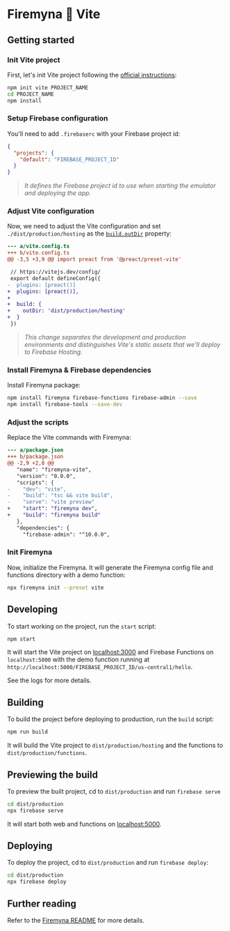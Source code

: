 # Firemyna 💖 Vite

## Getting started

### Init Vite project

First, let's init Vite project following the [official instructions](https://vitejs.dev/guide/#scaffolding-your-first-vite-project):

```bash
npm init vite PROJECT_NAME
cd PROJECT_NAME
npm install
```

### Setup Firebase configuration

You'll need to add `.firebaserc` with your Firebase project id:

```json
{
  "projects": {
    "default": "FIREBASE_PROJECT_ID"
  }
}
```

> _It defines the Firebase project id to use when starting the emulator and deploying the app._

### Adjust Vite configuration

Now, we need to adjust the Vite configuration and set `./dist/production/hosting` as the [`build.outDir`](https://vitejs.dev/config/#build-outdir) property:

```diff
--- a/vite.config.ts
+++ b/vite.config.ts
@@ -3,5 +3,9 @@ import preact from '@preact/preset-vite'

 // https://vitejs.dev/config/
 export default defineConfig({
-  plugins: [preact()]
+  plugins: [preact()],
+
+  build: {
+    outDir: 'dist/production/hosting'
+  }
 })
```

> _This change separates the development and production environments and distinguishes Vite's static assets that we'll deploy to Firebase Hosting._

### Install Firemyna & Firebase dependencies

Install Firemyna package:

```bash
npm install firemyna firebase-functions firebase-admin --save
npm install firebase-tools --save-dev
```

### Adjust the scripts

Replace the Vite commands with Firemyna:

```diff
--- a/package.json
+++ b/package.json
@@ -2,9 +2,8 @@
   "name": "firemyna-vite",
   "version": "0.0.0",
   "scripts": {
-    "dev": "vite",
-    "build": "tsc && vite build",
-    "serve": "vite preview"
+    "start": "firemyna dev",
+    "build": "firemyna build"
   },
   "dependencies": {
     "firebase-admin": "^10.0.0",
```

### Init Firemyna

Now, initialize the Firemyna. It will generate the Firemyna config file and
functions directory with a demo function:

```bash
npx firemyna init --preset vite
```

## Developing

To start working on the project, run the `start` script:

```bash
npm start
```

It will start the Vite project on [localhost:3000](http://localhost:3000/) and Firebase Functions on `localhost:5000` with the demo function running at `http://localhost:5000/FIREBASE_PROJECT_ID/us-central1/hello`.

See the logs for more details.

## Building

To build the project before deploying to production, run the `build` script:

```bash
npm run build
```

It will build the Vite project to `dist/production/hosting` and the functions to `dist/production/functions`.

## Previewing the build

To preview the built project, cd to `dist/production` and run `firebase serve`

```bash
cd dist/production
npx firebase serve
```

It will start both web and functions on [localhost:5000](http://localhost:5000/).

## Deploying

To deploy the project, cd to `dist/production` and run `firebase deploy`:

```bash
cd dist/production
npx firebase deploy
```

## Further reading

Refer to the [Firemyna README](https://github.com/kossnocorp/firemyna#readme) for more details.
